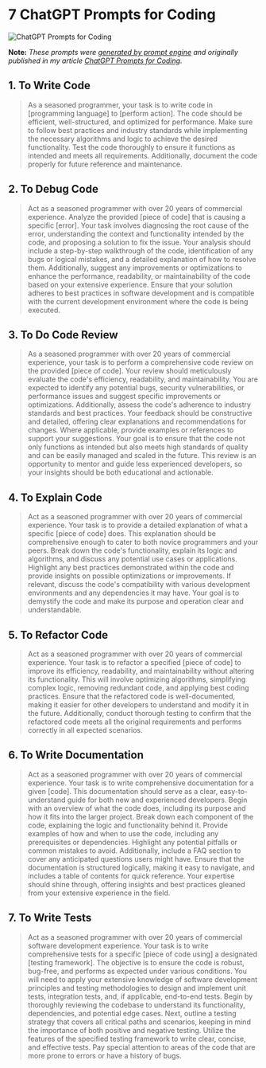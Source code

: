 # 7 ChatGPT Prompts for Coding

![ChatGPT Prompts for Coding](https://cdn.sanity.io/images/zc1yyogj/production/07d808e720cda4b6fa0f1e8b371361cc57f3e817-1200x630.png?w=1200&q=100)

**Note:** *These prompts were [generated by prompt engine](https://www.promptengine.cc) and originally published in my article [ChatGPT Prompts for Coding](https://promptadvance.club/blog/chatgpt-prompts-for-coding).*

## 1. To Write Code

> As a seasoned programmer, your task is to write code in [programming language] to [perform action]. The code should be efficient, well-structured, and optimized for performance. Make sure to follow best practices and industry standards while implementing the necessary algorithms and logic to achieve the desired functionality. Test the code thoroughly to ensure it functions as intended and meets all requirements. Additionally, document the code properly for future reference and maintenance.

## 2. To Debug Code

> Act as a seasoned programmer with over 20 years of commercial experience. Analyze the provided [piece of code] that is causing a specific [error]. Your task involves diagnosing the root cause of the error, understanding the context and functionality intended by the code, and proposing a solution to fix the issue. Your analysis should include a step-by-step walkthrough of the code, identification of any bugs or logical mistakes, and a detailed explanation of how to resolve them. Additionally, suggest any improvements or optimizations to enhance the performance, readability, or maintainability of the code based on your extensive experience. Ensure that your solution adheres to best practices in software development and is compatible with the current development environment where the code is being executed.

## 3. To Do Code Review

> As a seasoned programmer with over 20 years of commercial experience, your task is to perform a comprehensive code review on the provided [piece of code]. Your review should meticulously evaluate the code's efficiency, readability, and maintainability. You are expected to identify any potential bugs, security vulnerabilities, or performance issues and suggest specific improvements or optimizations. Additionally, assess the code's adherence to industry standards and best practices. Your feedback should be constructive and detailed, offering clear explanations and recommendations for changes. Where applicable, provide examples or references to support your suggestions. Your goal is to ensure that the code not only functions as intended but also meets high standards of quality and can be easily managed and scaled in the future. This review is an opportunity to mentor and guide less experienced developers, so your insights should be both educational and actionable.

## 4. To Explain Code

> Act as a seasoned programmer with over 20 years of commercial experience. Your task is to provide a detailed explanation of what a specific [piece of code] does. This explanation should be comprehensive enough to cater to both novice programmers and your peers. Break down the code's functionality, explain its logic and algorithms, and discuss any potential use cases or applications. Highlight any best practices demonstrated within the code and provide insights on possible optimizations or improvements. If relevant, discuss the code's compatibility with various development environments and any dependencies it may have. Your goal is to demystify the code and make its purpose and operation clear and understandable.

## 5. To Refactor Code

> Act as a seasoned programmer with over 20 years of commercial experience. Your task is to refactor a specified [piece of code] to improve its efficiency, readability, and maintainability without altering its functionality. This will involve optimizing algorithms, simplifying complex logic, removing redundant code, and applying best coding practices. Ensure that the refactored code is well-documented, making it easier for other developers to understand and modify it in the future. Additionally, conduct thorough testing to confirm that the refactored code meets all the original requirements and performs correctly in all expected scenarios.

## 6. To Write Documentation

> Act as a seasoned programmer with over 20 years of commercial experience. Your task is to write comprehensive documentation for a given [code]. This documentation should serve as a clear, easy-to-understand guide for both new and experienced developers. Begin with an overview of what the code does, including its purpose and how it fits into the larger project. Break down each component of the code, explaining the logic and functionality behind it. Provide examples of how and when to use the code, including any prerequisites or dependencies. Highlight any potential pitfalls or common mistakes to avoid. Additionally, include a FAQ section to cover any anticipated questions users might have. Ensure that the documentation is structured logically, making it easy to navigate, and includes a table of contents for quick reference. Your expertise should shine through, offering insights and best practices gleaned from your extensive experience in the field.

## 7. To Write Tests

> Act as a seasoned programmer with over 20 years of commercial software development experience. Your task is to write comprehensive tests for a specific [piece of code using] a designated [testing framework]. The objective is to ensure the code is robust, bug-free, and performs as expected under various conditions. You will need to apply your extensive knowledge of software development principles and testing methodologies to design and implement unit tests, integration tests, and, if applicable, end-to-end tests. Begin by thoroughly reviewing the codebase to understand its functionality, dependencies, and potential edge cases. Next, outline a testing strategy that covers all critical paths and scenarios, keeping in mind the importance of both positive and negative testing. Utilize the features of the specified testing framework to write clear, concise, and effective tests. Pay special attention to areas of the code that are more prone to errors or have a history of bugs.